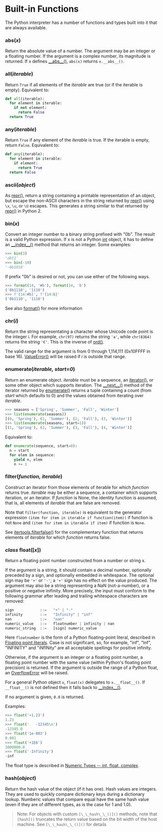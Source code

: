 # Built-in Functions

The Python interpreter has a number of functions and types built into it that are always available.

### abs(_x_)
Return the absolute value of a number. The argument may be an integer or a floating number. If the argument is a complex number, its magnitude is returned. If x defines [\_\_abs\_\_()](), `abs(x)` returns `x.__abs__()`.

### all(_iterable_)
Return `True` if all elements of the _iterable_ are true (or if the iterable is empty). Equivalent to:
```python
def all(iterable):
  for element in iterable:
    if not element:
      return False
  return True
```

### any(_iterable_)
Return `True` if any element of the _iterable_ is true. If the iterable is empty, return `False`. Equivalent to:
```python
def any(iterable):
  for element in iterable:
    if element:
      return True
  return False
```

### ascii(_object_)
As [repr()](), return a string containing a printable representation of an object, but escape the non-ASCII characters in the string returned by [repr()]() using `\x`, `\u`, or `\U` escapes. This generates a string similar to that returned by [repr()]() in Python 2.

### bin(_x_)
Convert an integer number to a binary string prefixed with "0b". The result is a valid Python expression. If x is not a Python [int]() object, it has to define an [\_\_index\_\_()]() method that returns an integer. Some examples:
```python
>>> bin(3)
'ob11'
>>> bin(-10)
'-0b1010'
```
If prefix "0b" is desired or not, you can use either of the following ways.
```python
>>> format(14, '#b'), format(14, 'b')
('0b1110', '1110')
>>> f'{14:#b}', f'{14:b}'
('0b1110', '1110')
```
See also [format()]() for more information

### chr(_i_)
Return the string representating a character whose Unicode code point is the integer i. For example, `chr(97)` returns the string `'a'`, while `chr(8364)` returns the string `'€'`. This is the inverse of [ord()]().

The valid range for the argument is from 0 through 1,114,111 (0x10FFFF in base 16). [ValueError()]() will be raised if _i_ is outside that range.

### enumerate(_iterable, start=0_)
Return an enumerate object. _iterable_ must be a sequence, an [iterator()](), or some other object which supports iteration. The [\_\_next\_\_()]() method of the iterator returned by [enumerate()]() returns a tuple containing a count (from _start_ which defaults to 0) and the values obtained from iterating over _iterable_.
```python
>>> seasons = ['Spring', 'Summer', 'Fall', 'Winter']
>>> list(enumerate(seasons))
[(0, 'Spring'), (1, 'Summer'), (2, 'Fall'), (3, 'Winter')]
>>> list(enumerate(seasons, start=1))
[(1, 'Spring'), (2, 'Summer'), (3, 'Fall'), (4, 'Winter')]
```
Equivalent to:
```python
def enumerate(sequence, start=0):
  n = start
  for elem in sequence:
    yield n, elem
    n += 1
```

### filter(_function, iterable_)
Construct an iterator from those elements of iterable for which _function_ returns true. _iterable_ may be either a sequence, a container which supports iteration, or an iterator. If _function_ is None, the identity function is assumed, that is, all elements of _iterable_ that are false are removed.

Note that `filter(function, iterable)` is equivalent to the generator expression `(item for item in iterable if function(item))` if function is not `None` and `(item for item in iterable if item)` if function is `None`.

See [itertools.filterfalse()]() for the complementary function that returns elements of _iterable_ for which _function_ returns false.

### _class_ float([_x_])
Return a floating point number constructed from a number or string x.

If the argument is a string, it should contain a decimal number, optionally preceded by a sign, and optionally embedded in whitespace. The optional sign may be `'+'` or `'-'`; a `'+'` sign has no effect on the value produced. The argument may also be a string representing a NaN (not-a-number), or a positive or negative inifinity. More precisely, the input must conform to the following grammar after leading and trailing whitespace characters are removed:
```python
sign            ::=   "+" | "-"
infinity        ::=   "Infinity" | "inf"
nan             ::=   "nan"
numeric_value   ::=   floatnumber | infinity | nan
numeric_string  ::=   [sign] numeric_value
```
Here `floatnumber` is the form of a Python floating-point literal, described in [Floating point literals](). Case is not significant, so, for example, "inf", "Inf", "INFINITY" and "iNfINity" are all acceptable spellings for positive infinity.

Otherwise, if the argument is an integer or a floating point number, a floating point number with the same value (within Python's floating point precision) is returned. If the argument is outside the range of a Python float, an [OverflowError]() will be raised.

For a general Python object `x`, `float(x)` delegates to `x.__float__()`. If `__float__()` is not defined then it falls back to [\_\_index\_\_()]().

If no argument is given, `0.0` is returned.

Examples:
```python
>>> float('+1.23')
1.23
>>> float('   -12345\n')
-12345.0
>>> float('1e-003')
0.001
>>> float('+1E6')
1000000.0
>>> float('-Infinity')
-inf
```

The float type is described in [Numeric Types -- int, float, complex]().

### hash(_object_)
Return the hash value of the object (if it has one). Hash values are integers. They are used to quickly compare dictionary keys during a dictionary lookup. Numberic values that compare equal have the same hash value (even if they are of different types, as is the case for 1 and 1.0).
> Note: For objects with custom `[\_\_hash\_\_()]()` methods, note that `[hash]()` truncates the return value based on the bit width of the host machine. See `[\_\_hash\_\_()]()` for details
